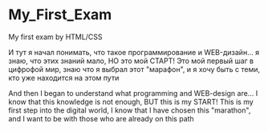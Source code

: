 # My_First_Exam
My first exam by HTML/CSS

И тут я начал понимать, что такое программирование и WEB-дизайн... я знаю, что этих знаний мало, НО это мой СТАРТ! Это мой первый шаг в цифрофой мир, знаю что я выбрал этот "марафон", и я хочу быть с теми, кто уже находится на этом пути

And then I began to understand what programming and WEB-design are... I know that this knowledge is not enough, BUT this is my START! This is my first step into the digital world, I know that I have chosen this "marathon", and I want to be with those who are already on this path
